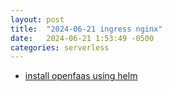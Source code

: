 ```yaml
---
layout: post
title:  "2024-06-21 ingress nginx"
date:   2024-06-21 1:53:49 -0500
categories: serverless
---
```


- [install openfaas using helm](https://artifacthub.io/packages/helm/openfaas/openfaas)
